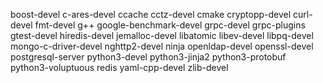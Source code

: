 boost-devel
c-ares-devel
ccache
cctz-devel
cmake
cryptopp-devel
curl-devel
fmt-devel
g++
google-benchmark-devel
grpc-devel
grpc-plugins
gtest-devel
hiredis-devel
jemalloc-devel
libatomic
libev-devel
libpq-devel
mongo-c-driver-devel
nghttp2-devel
ninja
openldap-devel
openssl-devel
postgresql-server
python3-devel
python3-jinja2
python3-protobuf
python3-voluptuous
redis
yaml-cpp-devel
zlib-devel
